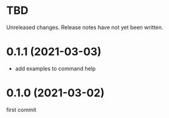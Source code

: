 TBD
===
Unreleased changes. Release notes have not yet been written.

0.1.1 (2021-03-03)
=====

* add examples to command help

0.1.0 (2021-03-02)
=====
first commit
